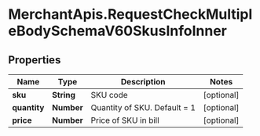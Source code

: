 # MerchantApis.RequestCheckMultipleBodySchemaV60SkusInfoInner

## Properties

Name | Type | Description | Notes
------------ | ------------- | ------------- | -------------
**sku** | **String** | SKU code | [optional] 
**quantity** | **Number** | Quantity of SKU. Default &#x3D; 1 | [optional] 
**price** | **Number** | Price of SKU in bill | [optional] 


